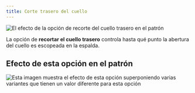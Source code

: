 ```yaml
---
title: Corte trasero del cuello
---
```


![El efecto de la opción de recorte del cuello trasero en el patrón](sample.png)

La opción de **recortar el cuello trasero** controla hasta qué punto la abertura del cuello es escopeada en la espalda.

## Efecto de esta opción en el patrón

![Esta imagen muestra el efecto de esta opción superponiendo varias variantes que tienen un valor diferente para esta opción](bella_backneckcutout_sample.svg "Efecto de esta opción en el patrón")
